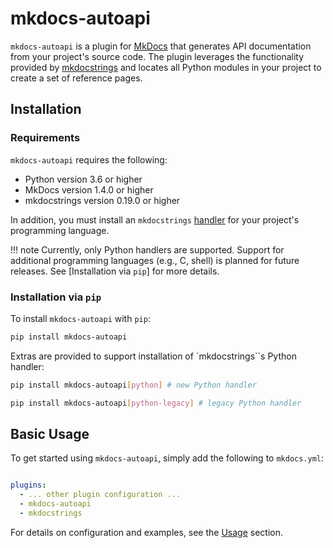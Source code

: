 # mkdocs-autoapi

`mkdocs-autoapi` is a plugin for [MkDocs](https://www.mkdocs.org) that generates
API documentation from your project's source code. The plugin leverages the
functionality provided by [mkdocstrings](https://mkdocstrings.github.io/) and
locates all Python modules in your project to create a set of reference pages.

## Installation

### Requirements

`mkdocs-autoapi` requires the following:

* Python version 3.6 or higher
* MkDocs version 1.4.0 or higher
* mkdocstrings version 0.19.0 or higher

In addition, you must install an `mkdocstrings`
[handler](https://mkdocstrings.github.io/usage/handlers/) for your project's
programming language.

!!! note
    Currently, only Python handlers are supported. Support for additional
    programming languages (e.g., C, shell) is planned for future releases.
    See [Installation via `pip`] for more details.

### Installation via `pip`

To install `mkdocs-autoapi` with `pip`:

```bash
pip install mkdocs-autoapi
```

Extras are provided to support installation of `mkdocstrings``s Python handler:

```bash
pip install mkdocs-autoapi[python] # new Python handler
```

```bash
pip install mkdocs-autoapi[python-legacy] # legacy Python handler
```

## Basic Usage

To get started using `mkdocs-autoapi`, simply add the following to `mkdocs.yml`:

```yaml

plugins:
  - ... other plugin configuration ...
  - mkdocs-autoapi
  - mkdocstrings
```

For details on configuration and examples, see the [Usage](usage.md) section.
